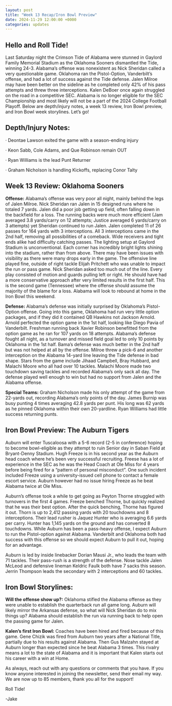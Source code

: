 ```yaml
---
layout: post
title: "Week 13 Recap/Iron Bowl Preview"
date: 2024-11-29 12:00:00 +0000
categories: updates
---
```


## Hello and Roll Tide!

Last Saturday night the Crimson Tide of Alabama were stunned in Gaylord Family Memorial Stadium as the Oklahoma Sooners dismantled the Tide, winning 24-3. Alabama’s offense was nonexistent as Nick Sheridan called a very questionable game. Oklahoma ran the Pistol-Option, Vanderbilt’s offense, and had a lot of success against the Tide defense. Jalen Milroe may have been better on the sideline as he completed only 42% of his pass attempts and threw three interceptions. Kalen DeBoer once again struggled on the road in a competitive SEC. Alabama is no longer eligible for the SEC Championship and most likely will not be a part of the 2024 College Football Playoff. Below are depth/injury notes, a week 13 review, Iron Bowl preview, and Iron Bowl week storylines. Let’s go!

## Depth/Injury Notes:

·        Deontae Lawson exited the game with a season-ending injury

·        Keon Sabb, Cole Adams, and Que Robinson remain OUT

·        Ryan Williams is the lead Punt Returner

·        Graham Nicholson is handling Kickoffs, replacing Conor Talty


## Week 13 Review: Oklahoma Sooners

**Offense:** Alabama’s offense was very poor all night, mainly behind the legs of Jalen Milroe. Nick Sheridan ran Jalen in 15 designed runs where he totaled 7 yards. Jalen did a poor job getting up field, often falling down in the backfield for a loss. The running backs were much more efficient (Jam averaged 3.8 yards/carry on 12 attempts; Justice averaged 6 yards/carry on 3 attempts) yet Sheridan continued to run Jalen. Jalen completed 11 of 26 passes for 164 yards with 3 interceptions. All 3 interceptions came in the 2nd half, removing all possibilities of a comeback. Wide receivers and tight ends alike had difficulty catching passes. The lighting setup at Gaylord Stadium is unconventional. Each corner has incredibly bright lights shining into the stadium, rather than from above. There may have been issues with visibility as there were many drops early in the game. The offensive line played fine, outside of right tackle Elijah Pritchett who was unable to impact the run or pass game. Nick Sheridan asked too much out of the line. Every play consisted of motion and guards pulling left or right. He should have had a more conservative approach after very limited results in the first half. This is the second game (Tennessee) where the offense should assume the majority of the blame for a loss. Alabama will look to rebound at home in the Iron Bowl this weekend.

**Defense:** Alabama’s defense was initially surprised by Oklahoma’s Pistol-Option offense. Going into this game, Oklahoma had run very little option packages, and if they did it contained QB Hawkins not Jackson Arnold. Arnold perfected the option game in the 1st half, looking like Diego Pavia of Vanderbilt. Freshman running back Xavier Robinson benefitted from the option game as he ran for 107 yards on 18 attempts. Alabama’s defense fought all night, as a turnover and missed field goal led to only 10 points by Oklahoma in the 1st half. Bama’s defense was much better in the 2nd half but was not helped at all by the offense. Milroe threw a pick-6 and another interception on the Alabama 14-yard line leaving the Tide defense in bad shape. Stars from the game include Jihaad Campbell, Bray Hubbard, and Malachi Moore who all had over 10 tackles. Malachi Moore made two touchdown saving tackles and recorded Alabama’s only sack all day. The defense played well enough to win but had no support from Jalen and the Alabama offense.

**Special Teams:** Graham Nicholson made his only attempt of the game from 22-yards out, recording Alabama’s only points of the day. James Burnip was busy punting 4 times averaging 42.8 yards per punt. His long was 62 yards as he pinned Oklahoma within their own 20-yardline. Ryan Williams had little success returning punts.



## Iron Bowl Preview: The Auburn Tigers

Auburn will enter Tuscaloosa with a 5-6 record (2-5 in conference) hoping to become bowl-eligible as they attempt to ruin Senior day in Saban Field at Bryant-Denny Stadium. Hugh Freeze is in his second year as the Auburn head coach where he’s been very successful recruiting. Freese has a lot of experience in the SEC as he was the Head Coach at Ole Miss for 4 years before being fired for a “pattern of personal misconduct”. One such incident included Freeze using a university-issued cell phone to contact a female escort service. Auburn however had no issue hiring Freeze as he beat Alabama twice at Ole Miss.

Auburn’s offense took a while to get going as Peyton Thorne struggled with turnovers in the first 4 games. Freeze benched Thorne, but quickly realized that he was their best option. After the quick benching, Thorne has figured it out. Thorn is up to 2,412 passing yards with 20 touchdowns and 8 interceptions. Their lead rusher is Jaquez Hunter who is averaging 6.6 yards per carry. Hunter has 1,145 yards on the ground and has converted 8 touchdowns. While Auburn has been a pass-heavy offense, I expect Auburn to run the Pistol-option against Alabama. Vanderbilt and Oklahoma both had success with this offense so we should expect Auburn to pull it out, hoping for an advantage.

Auburn is led by inside linebacker Dorian Mausi Jr., who leads the team with 71 tackles. Their pass-rush is a strength of the defense. Nose tackle Jalen McLeod and defensive lineman Keldric Faulk both have 7 sacks this season. Jerrin Thompson leads the secondary with 2 interceptions and 60 tackles.

 
## Iron Bowl Storylines:

**Will the offense show up?:** Oklahoma stifled the Alabama offense as they were unable to establish the quarterback run all game long. Auburn will likely mirror the Arkansas defense, so what will Nick Sheridan do to mix things up? Alabama should establish the run via running back to help open the passing game for Jalen.

**Kalen’s first Iron Bowl:** Coaches have been hired and fired because of this game. Gene Chizik was fired from Auburn two years after a National Title, partially due to his results against Alabama. Then Gus Malzahn stayed at Auburn longer than expected since he beat Alabama 3 times. This rivalry means a lot to the state of Alabama and it is important that Kalen starts out his career with a win at Home.


As always, reach out with any questions or comments that you have. If you know anyone interested in joining the newsletter, send their email my way. We are now up to 85 members, thank you all for the support!

Roll Tide!

-Jake



